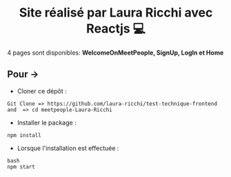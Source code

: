 <h1 align="center">
	Site réalisé par Laura Ricchi avec Reactjs 💻
    </h1>

4 pages sont disponibles:
**WelcomeOnMeetPeople, SignUp, LogIn et Home**

## Pour ->

- Cloner ce dépôt :

```
Git Clone => https://github.com/laura-ricchi/test-technique-frontend
and  => cd meetpeople-Laura-Ricchi
```

- Installer le package :

```
npm install
```

- Lorsque l'installation est effectuée :

```
bash
npm start
```

